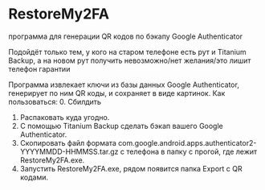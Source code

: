 # RestoreMy2FA
программа для генерации QR кодов по бэкапу Google Authenticator

Подойдёт только тем, у кого на старом телефоне есть рут и Titanium Backup, а на новом рут получить невозможно/нет желания/это лишит телефон гарантии

Программа извлекает ключи из базы данных Google Authenticator, генерирует по ним QR коды, и сохраняет в виде картинок.
Как пользоваться:
0. Сбилдить

1. Распаковать куда угодно.
2. С помощью Titanium Backup сделать бэкап вашего Google Authenticator.
3. Скопировать файл формата com.google.android.apps.authenticator2-YYYYMMDD-HHMMSS.tar.gz с телефона в папку с прогой, где лежит RestoreMy2FA.exe.
4. Запустить RestoreMy2FA.exe, рядом появится папка Export c QR кодами.
